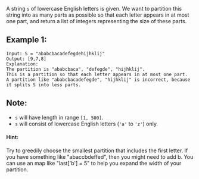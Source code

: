 A string `s` of lowercase English letters is given. We want to partition this string into as many parts as possible so that each letter appears in at most one part, and return a list of integers representing the size of these parts.

## Example 1:
```
Input: S = "ababcbacadefegdehijhklij"
Output: [9,7,8]
Explanation:
The partition is "ababcbaca", "defegde", "hijhklij".
This is a partition so that each letter appears in at most one part.
A partition like "ababcbacadefegde", "hijhklij" is incorrect, because it splits S into less parts.
```

## Note:
* `s` will have length in range `[1, 500]`.
* `s` will consist of lowercase English letters (`'a'` to `'z'`) only.

#### Hint:
Try to greedily choose the smallest partition that includes the first letter. If you have something like "abaccbdeffed", then you might need to add b. You can use an map like "last['b'] = 5" to help you expand the width of your partition.
